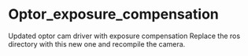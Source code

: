 # Optor_exposure_compensation
Updated optor cam driver with exposure compensation
Replace the ros directory with this new one and recompile the camera.

